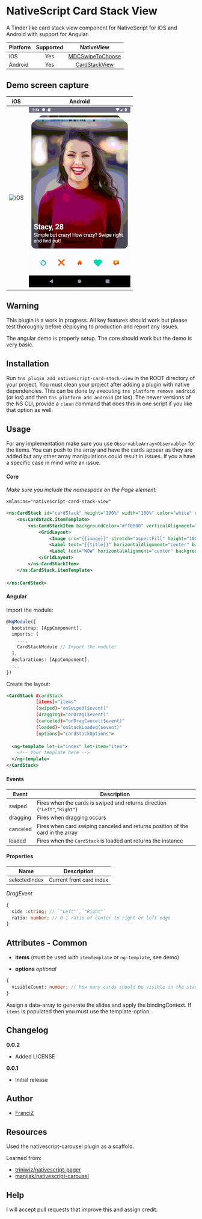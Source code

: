 # NativeScript Card Stack View

A Tinder like card stack view component for NativeScript for iOS and Android with support for Angular.

| Platform | Supported   |                                      NativeView                                       |
| -------- | :-------:   | :-----------------------------------------------------------------------------------: |
| iOS      |    Yes      |              [MDCSwipeToChoose](https://github.com/modocache/MDCSwipeToChoose)              |
| Android  |    Yes      | [CardStackView](https://github.com/yuyakaido/CardStackView) |

## Demo screen capture

| iOS                                                                                              | Android                                                                                                  |
| ------------------------------------------------------------------------------------------------ | -------------------------------------------------------------------------------------------------------- |
| ![iOS](screenshots/screencap_ios_comp.gif) | ![Android](screenshots/screencap_android_comp.gif) |

## Warning

This plugin is a work in progress. All key features should work but please test thoroughly before deploying to production and report any issues.

The angular demo is properly setup. The core should work but the demo is very basic.

## Installation

Run `tns plugin add nativescript-card-stack-view` in the ROOT directory of your project. You must clean your project after adding a plugin with native dependencies. This can be done by executing `tns platform remove android` (or ios) and then `tns platform add android` (or ios). The newer versions of the NS CLI, provide a `clean` command that does this in one script if you like that option as well.

## Usage

For any implementation make sure you use `ObservableArray<Observable>` for the items. You can push to the array and have the cards appear as they are added but any other array manipulations could result in issues. If you a have a specific case in mind write an issue. 

#### Core

_Make sure you include the namespace on the Page element:_

```xml
xmlns:ns="nativescript-card-stack-view"
```

```xml
<ns:CardStack id="cardStack" height="100%" width="100%" color="white" dragging="onDrag" swiped="onSwiped" items="{{ myDataArray }}">
    <ns:CardStack.itemTemplate>
        <ns:CardStackItem backgroundColor="#ff0000" verticalAlignment="middle" margin="15" borderRadius="6">
            <GridLayout>
                <Image src="{{image}}" stretch="aspectFill" height="100%" width="100%"  borderRadius="6"/>
                <Label text="{{title}}" horizontalAlignment="center" backgroundColor="#50000000" height="30" />
                <Label text="WOW" horizontalAlignment="center" backgroundColor="#50000000" height="30" marginTop="50" />
            </GridLayout>
        </ns:CardStackItem>
    </ns:CardStack.itemTemplate>

</ns:CardStack>
```

#### Angular

Import the module:

```typescript
@NgModule({
  bootstrap: [AppComponent],
  imports: [
    ...,
    CardStackModule // Import the module!
  ],
  declarations: [AppComponent],
  ...
})
```

Create the layout:

```xml
<CardStack #cardStack
           [items]="items"
           (swiped)="onSwiped($event)"
           (dragging)="onDrag($event)"
           (canceled)="onDragCancel($event)"
           (loaded)="onStackLoaded($event)"
           [options]="cardStackOptions">

  <ng-template let-i="index" let-item="item">
    <!-- Your template here -->
  </ng-template>
</CardStack>
```

#### Events

| Event | Description |
| --- | --- |
| swiped | Fires when the cards is swiped and returns direction (`"Left"`,`"Right"`) | `string` |
| dragging | Fires when dragging occurs | `DragEvent` |
| canceled | Fires when card swiping canceled and returns position of the card in the array | `number` |
| loaded | Fires when the `CardStack` is loaded ant returns the instance | `CardStack` |

#### Properties

| Name | Description |
| --- | --- |
| selectedIndex | Current front card index |

*DragEvent*
```typescript
{
  side :string; // `"Left"`,`"Right"` 
  ratio: number; // 0-1 ratio of center to right or left edge  
}
```

## Attributes - Common

- **items** (must be used with `itemTemplate` or `ng-template`, see demo)

- **options** _optional_

```typescript
{
  visibleCount: number; // how many cards should be visible in the stack
}
```

Assign a data-array to generate the slides and apply the bindingContext. If `items` is populated then you must use the template-option.

## Changelog


**0.0.2**

- Added LICENSE

**0.0.1**

- Initial release

## Author

- [FranciZ](https://github.com/FranciZ)

## Resources

Used the nativescript-carousel plugin as a scaffold.

Learned from:

- [triniwiz/nativescript-pager](https://github.com/triniwiz/nativescript-pager)
- [manijak/nativescript-carousel](https://github.com/manijak/nativescript-carousel)

## Help

I will accept pull requests that improve this and assign credit.
